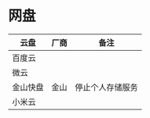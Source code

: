# 网盘
| 云盘     | 厂商 | 备注             |
|----------|------|------------------|
| 百度云   |||
| 微云     |||
| 金山快盘 | 金山 | 停止个人存储服务 |
| 小米云   |||

